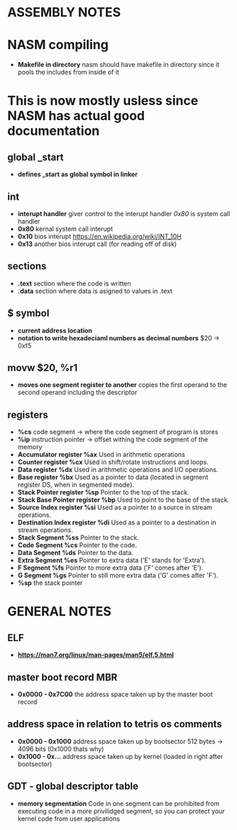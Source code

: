 # ASSEMBLY NOTES

# NASM compiling

 - **Makefile in directory** nasm should have makefile in directory since it pools the includes from inside of it

# This is now mostly usless since NASM has actual good documentation

## global _start

 - **defines _start as global symbol in linker**

## int

 - **interupt handler** giver control to the interupt handler *0x80* is system call handler
 - **0x80** kernal system call interupt
 - **0x10** bios interupt https://en.wikipedia.org/wiki/INT_10H
 - **0x13** another bios interupt call (for reading off of disk)

## sections

 - **.text** section where the code is written
 - **.data** section where data is asigned to values in .text

## $ symbol

 - **current address location**
 - **notation to write hexadeciaml numbers as decimal numbers** $20 -> 0xf5

## movw $20, %r1

 - **moves one segment register to another** copies the first operand to the second operand including the descriptor

## registers

 - **%cs** code segment -> where the code segment of program is stores
 - **%ip** instruction pointer -> offset withing the code segment of the memory
 - **Accumulator register %ax** Used in arithmetic operations
 - **Counter register %cx** Used in shift/rotate instructions and loops.
 - **Data register %dx** Used in arithmetic operations and I/O operations.
 - **Base register %bx** Used as a pointer to data (located in segment register DS, when in segmented mode).
 - **Stack Pointer register %sp** Pointer to the top of the stack.
 - **Stack Base Pointer register %bp** Used to point to the base of the stack.
 - **Source Index register %si** Used as a pointer to a source in stream operations.
 - **Destination Index register %di** Used as a pointer to a destination in stream operations.
 - **Stack Segment %ss** Pointer to the stack.
 - **Code Segment %cs** Pointer to the code.
 - **Data Segment %ds** Pointer to the data.
 - **Extra Segment %es** Pointer to extra data ('E' stands for 'Extra').
 - **F Segment %fs** Pointer to more extra data ('F' comes after 'E').
 - **G Segment %gs** Pointer to still more extra data ('G' comes after 'F').
 - **%sp** the stack pointer

# GENERAL NOTES

## ELF

 - **https://man7.org/linux/man-pages/man5/elf.5.html** 

## master boot record MBR

 - **0x0000 - 0x7C00** the address space taken up by the master boot record

## address space in relation to tetris os comments

 - **0x0000 - 0x1000** address space taken up by bootsector 512 bytes -> 4096 bits (0x1000 thats why)
 - **0x1000 - 0x...** address space taken up by kernel (loaded in right after bootsector)

## GDT - global descriptor table
 - **memory segmentation** Code in one segment can be prohibited from executing code in a more privilidged segment, so you can protect your kernel code from user      applications
 
